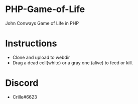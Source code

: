 # PHP-Game-of-Life
John Conways Game of Life in PHP

# Instructions
* Clone and upload to webdir
* Drag a dead cell(white) or a gray one (alive) to feed or kill.


# Discord
* Crille#6623
